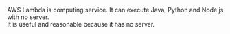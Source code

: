 AWS Lambda is computing service. 
It can execute Java, Python and Node.js with no server.  
It is useful and reasonable because it has no server.  


